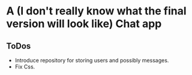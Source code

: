 # A (I don't really know what the final version will look like) Chat app

## ToDos
- Introduce repository for storing users and possibly messages.
- Fix Css.
